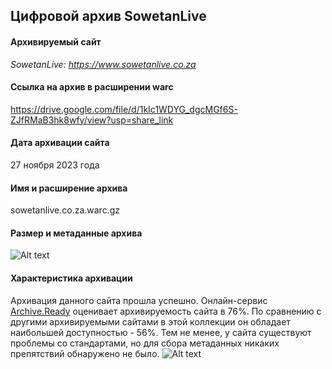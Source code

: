 ## Цифровой архив SowetanLive

#### Архивируемый сайт
_SowetanLive: https://www.sowetanlive.co.za_

#### Ссылка на архив в расширении warc
https://drive.google.com/file/d/1kIc1WDYG_dgcMGf6S-ZJfRMaB3hk8wfy/view?usp=share_link

#### Дата архивации сайта
27 ноября 2023 года

#### Имя и расширение архива
sowetanlive.co.za.warc.gz

#### Размер и метаданные архива
![Alt text](<Снимок экрана 2023-12-14 в 15.40.29.png>)

#### Характеристика архивации
Архивация данного сайта прошла успешно. Онлайн-сервис [Archive.Ready](https://archiveready.com) оценивает архивируемость сайта в 76%. По сравнению с другими архивируемыми сайтами в этой коллекции он обладает наибольшей доступностью - 56%. Тем не менее, у сайта существуют проблемы со стандартами, но для сбора метаданных никаких препятствий обнаружено не было. 
![Alt text](<Снимок экрана 2023-12-18 в 18.37.33.png>)